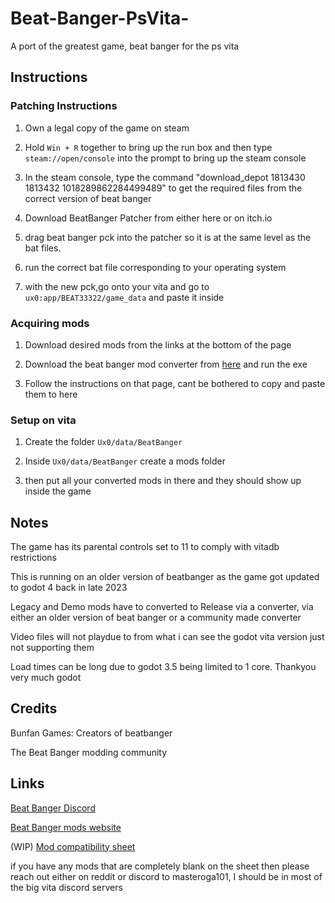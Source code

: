 # Beat-Banger-PsVita-
A port of the greatest game, beat banger for the ps vita


## Instructions 


### Patching Instructions

1. Own a legal copy of the game on steam

2. Hold `Win + R` together to bring up the run box and then type `steam://open/console` into the prompt to bring up the steam console

3. In the steam console, type the command "download_depot 1813430 1813432 1018289862284499489" to get the required files from the correct version of beat banger

4. Download BeatBanger Patcher from either here or on itch.io

5. drag beat banger pck into the patcher so it is at the same level as the bat files.

6. run the correct bat file corresponding to your operating system

7. with the new pck,go onto your vita and go to `ux0:app/BEAT33322/game_data` and paste it inside


### Acquiring mods

1. Download desired mods from the links at the bottom of the page

2. Download the beat banger mod converter from [here](https://github.com/masteroga101/Beat-Banger-Vita-mod-converter) and run the exe

3. Follow the instructions on that page, cant be bothered to copy and paste them to here 


### Setup on vita

1. Create the folder  `Ux0/data/BeatBanger`

2. Inside `Ux0/data/BeatBanger` create a mods folder

3. then put all your converted mods in there and they should show up inside the game




## Notes

The game has its parental controls set to 11 to comply with vitadb restrictions 

This is running on an older version of beatbanger as the game got updated to godot 4 back in late 2023

Legacy and Demo mods have to converted to Release via a converter, via either an older version of beat banger or a community made converter 

Video files will not playdue to from what i can see the godot vita version just not supporting them

Load times can be long due to godot 3.5 being limited to 1 core. Thankyou very much godot


## Credits
Bunfan Games: Creators of beatbanger

The Beat Banger modding community 

## Links

[Beat Banger Discord](https://discord.gg/beatbanger)

[Beat Banger mods website](https://mods.beatbanger.com/)

(WIP) [Mod compatibility sheet](https://docs.google.com/spreadsheets/d/1CTd_hSYfUu6HME95VpTPoaIcraqyYKCRfINEARivMIE/edit?usp=drivesdk)

if you have any mods that are completely blank on the sheet then please reach out either on reddit or discord to masteroga101, I should be in most of the big vita discord servers



